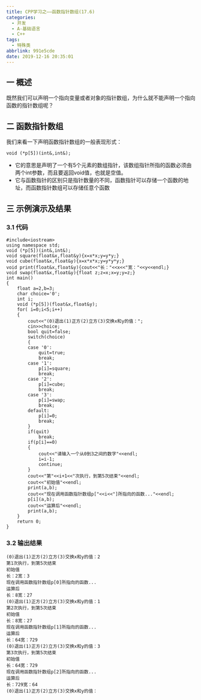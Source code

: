 ```yaml
---
title: CPP学习之——函数指针数组(17.6)
categories:
  - 开发
  - A-基础语言
  - C++
tags:
  - 特殊类
abbrlink: 991e5cde
date: 2019-12-16 20:35:01
---
```

## 一 概述

既然我们可以声明一个指向变量或者对象的指针数组，为什么就不能声明一个指向函数的指针数组呢？ 

<!--more-->

## 二 函数指针数组

我们来看一下声明函数指针数组的一般表现形式：

```
void (*p[5])(int&,int&);
```

* 它的意思是声明了一个有5个元素的数组指针，该数组指针所指的函数必须由两个int参数，而且要返回void值，也就是空值。
* 它与函数指针的区别只是指针数量的不同，函数指针可以存储一个函数的地址，而函数指针数组可以存储任意个函数

## 三 示例演示及结果

### 3.1 代码

```
#include<iostream>
using namespace std;
void (*p[5])(int&,int&);
void square(float&x,float&y){x=x*x;y=y*y;}
void cube(float&x,float&y){x=x*x*x;y=y*y*y;}
void print(float&x,float&y){cout<<"长："<<x<<"宽："<<y<<endl;}
void swap(float&x,float&y){float z;z=x;x=y;y=z;}
int main()
{
	float a=2,b=3;
	char choice='0';
	int i;
	void (*p[5])(float&x,float&y);
	for( i=0;i<5;i++)
	{
		cout<<"(0)退出(1)正方(2)立方(3)交换x和y的值：";
		cin>>choice;
		bool quit=false;
		switch(choice)
		{
		case '0':
			quit=true;
			break;
		case '1':
			p[i]=square;
			break;
		case '2':
			p[i]=cube;
			break;
		case '3':
			p[i]=swap;
			break;
		default:
			p[i]=0;
			break;
		}
		if(quit)
			break;
		if(p[i]==0)
		{
			cout<<"请输入一个从0到3之间的数字"<<endl;
			i=i-1;
			continue;
		}
		cout<<"第"<<i+1<<"次执行，到第5次结束"<<endl;
		cout<<"初始值"<<endl;
		print(a,b);
		cout<<"现在调用函数指针数组p["<<i<<"]所指向的函数..."<<endl;
		p[i](a,b);
		cout<<"运算后"<<endl;
		print(a,b);
	}
	return 0;
}
```

### 3.2 输出结果

```
(0)退出(1)正方(2)立方(3)交换x和y的值：2
第1次执行，到第5次结束
初始值
长：2宽：3
现在调用函数指针数组p[0]所指向的函数...
运算后
长：8宽：27
(0)退出(1)正方(2)立方(3)交换x和y的值：1
第2次执行，到第5次结束
初始值
长：8宽：27
现在调用函数指针数组p[1]所指向的函数...
运算后
长：64宽：729
(0)退出(1)正方(2)立方(3)交换x和y的值：3
第3次执行，到第5次结束
初始值
长：64宽：729
现在调用函数指针数组p[2]所指向的函数...
运算后
长：729宽：64
(0)退出(1)正方(2)立方(3)交换x和y的值：
```
